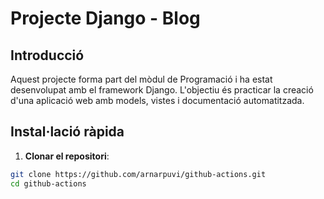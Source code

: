 # Projecte Django - Blog

## Introducció

Aquest projecte forma part del mòdul de Programació i ha estat desenvolupat amb el framework Django. L'objectiu és practicar la creació d'una aplicació web amb models, vistes i documentació automatitzada.

## Instal·lació ràpida

1. **Clonar el repositori**:

```bash
git clone https://github.com/arnarpuvi/github-actions.git
cd github-actions
    